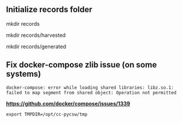 ## Initialize records folder
mkdir records

mkdir records/harvested

mkdir records/generated


## Fix docker-compose zlib issue (on some systems)


`docker-compose: error while loading shared libraries: libz.so.1: failed to map segment from shared object: Operation not permitted`

__https://github.com/docker/compose/issues/1339__

`export TMPDIR=/opt/cc-pycsw/tmp`
